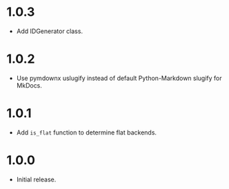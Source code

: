 # 1.0.3

-   Add IDGenerator class.

# 1.0.2

-   Use pymdownx uslugify instead of default Python-Markdown slugify for MkDocs.

# 1.0.1

-   Add `is_flat` function to determine flat backends.

# 1.0.0

-   Initial release.
